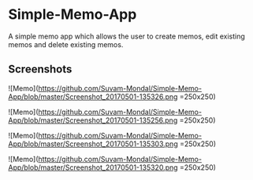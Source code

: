 # Simple-Memo-App
A simple memo app which allows the user to create memos, edit existing memos and delete existing memos.

## Screenshots 

![Memo](https://github.com/Suvam-Mondal/Simple-Memo-App/blob/master/Screenshot_20170501-135326.png =250x250)

![Memo](https://github.com/Suvam-Mondal/Simple-Memo-App/blob/master/Screenshot_20170501-135256.png =250x250)

![Memo](https://github.com/Suvam-Mondal/Simple-Memo-App/blob/master/Screenshot_20170501-135303.png =250x250)

![Memo](https://github.com/Suvam-Mondal/Simple-Memo-App/blob/master/Screenshot_20170501-135320.png =250x250)
